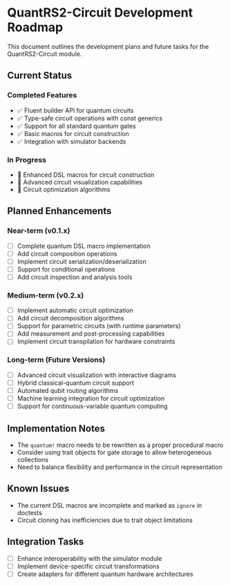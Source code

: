 # QuantRS2-Circuit Development Roadmap

This document outlines the development plans and future tasks for the QuantRS2-Circuit module.

## Current Status

### Completed Features

- ✅ Fluent builder API for quantum circuits
- ✅ Type-safe circuit operations with const generics
- ✅ Support for all standard quantum gates
- ✅ Basic macros for circuit construction
- ✅ Integration with simulator backends

### In Progress

- 🔄 Enhanced DSL macros for circuit construction
- 🔄 Advanced circuit visualization capabilities
- 🔄 Circuit optimization algorithms

## Planned Enhancements

### Near-term (v0.1.x)

- [ ] Complete quantum DSL macro implementation
- [ ] Add circuit composition operations
- [ ] Implement circuit serialization/deserialization
- [ ] Support for conditional operations
- [ ] Add circuit inspection and analysis tools

### Medium-term (v0.2.x)

- [ ] Implement automatic circuit optimization
- [ ] Add circuit decomposition algorithms
- [ ] Support for parametric circuits (with runtime parameters)
- [ ] Add measurement and post-processing capabilities
- [ ] Implement circuit transpilation for hardware constraints

### Long-term (Future Versions)

- [ ] Advanced circuit visualization with interactive diagrams
- [ ] Hybrid classical-quantum circuit support
- [ ] Automated qubit routing algorithms
- [ ] Machine learning integration for circuit optimization
- [ ] Support for continuous-variable quantum computing

## Implementation Notes

- The `quantum!` macro needs to be rewritten as a proper procedural macro
- Consider using trait objects for gate storage to allow heterogeneous collections
- Need to balance flexibility and performance in the circuit representation

## Known Issues

- The current DSL macros are incomplete and marked as `ignore` in doctests
- Circuit cloning has inefficiencies due to trait object limitations

## Integration Tasks

- [ ] Enhance interoperability with the simulator module
- [ ] Implement device-specific circuit transformations
- [ ] Create adapters for different quantum hardware architectures